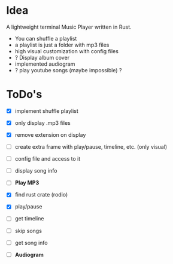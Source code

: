 # Idea
 A lightweight terminal Music Player written in Rust.

 - You can shuffle a playlist
 - a playlist is just a folder with mp3 files
 - high visual customization with config files
 - ? Display album cover
 - implemented audiogram
 - ? play youtube songs (maybe impossible) ?

# ToDo's
 - [x] implement shuffle playlist
 - [x] only display .mp3 files
 - [x] remove extension on display
 - [ ] create extra frame with play/pause, timeline, etc. (only visual)
 - [ ] config file and access to it
 - [ ] display song info

 - [ ] **Play MP3**
  - [x] find rust crate (rodio)
  - [x] play/pause
  - [ ] get timeline
  - [ ] skip songs
  - [ ] get song info
 
 - [ ] **Audiogram**
